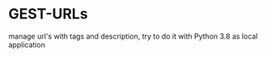 # GEST-URLs
manage url's with tags and description, try to do it with Python 3.8 as local application
